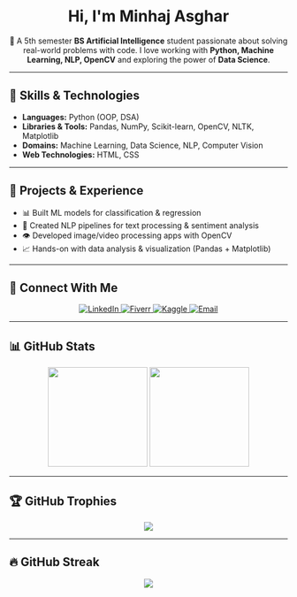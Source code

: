 <h1 align="center">Hi, I'm Minhaj Asghar</h1>

<p align="center">
  🚀 A 5th semester <b>BS Artificial Intelligence</b> student passionate about solving real-world problems with code.  
  I love working with <b>Python, Machine Learning, NLP, OpenCV</b> and exploring the power of <b>Data Science</b>.
</p>

---

## 🧠 Skills & Technologies

- **Languages:** Python (OOP, DSA)  
- **Libraries & Tools:** Pandas, NumPy, Scikit-learn, OpenCV, NLTK, Matplotlib  
- **Domains:** Machine Learning, Data Science, NLP, Computer Vision  
- **Web Technologies:** HTML, CSS

---

## 💼 Projects & Experience

- 📊 Built ML models for classification & regression  
- 💬 Created NLP pipelines for text processing & sentiment analysis  
- 👁️ Developed image/video processing apps with OpenCV  
- 📈 Hands-on with data analysis & visualization (Pandas + Matplotlib)

---

## 🔗 Connect With Me

<p align="center">
  <a href="https://linkedin.com/in/minhajasghar" target="_blank">
    <img src="https://img.shields.io/badge/LinkedIn-0A66C2?style=for-the-badge&logo=linkedin&logoColor=white" alt="LinkedIn"/>
  </a>
  <a href="https://fiverr.com/minhaj_asghar" target="_blank">
    <img src="https://img.shields.io/badge/Fiverr-1DBF73?style=for-the-badge&logo=fiverr&logoColor=white" alt="Fiverr"/>
  </a>
  <a href="https://kaggle.com/minhajasghar" target="_blank">
    <img src="https://img.shields.io/badge/Kaggle-20BEFF?style=for-the-badge&logo=kaggle&logoColor=white" alt="Kaggle"/>
  </a>
  <a href="mailto:minhajasghar5@gmail.com" target="_blank">
    <img src="https://img.shields.io/badge/Email-D44638?style=for-the-badge&logo=gmail&logoColor=white" alt="Email"/>
  </a>
</p>


---

## 📊 GitHub Stats

<p align="center">
  <img src="https://github-readme-stats.vercel.app/api?username=minhajasghar&show_icons=true&theme=radical" height="180"/>
  <img src="https://github-readme-stats.vercel.app/api/top-langs/?username=minhajasghar&layout=compact&theme=radical" height="180"/>
</p>

---

## 🏆 GitHub Trophies

<p align="center">
  <img src="https://github-profile-trophy.vercel.app/?username=minhajasghar&theme=radical&row=1&column=6"/>
</p>

---

## 🔥 GitHub Streak

<p align="center">
  <img src="https://github-readme-streak-stats.herokuapp.com?user=minhajasghar&theme=radical&hide_border=false"/>
</p>
